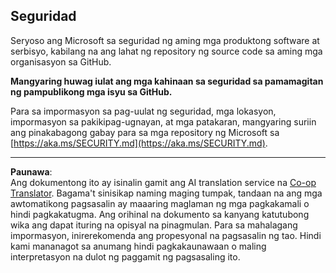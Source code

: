 <!--
CO_OP_TRANSLATOR_METADATA:
{
  "original_hash": "7229f7490ea61a04330b79651ac4d37e",
  "translation_date": "2025-09-18T13:41:40+00:00",
  "source_file": "SECURITY.md",
  "language_code": "tl"
}
-->
## Seguridad

Seryoso ang Microsoft sa seguridad ng aming mga produktong software at serbisyo, kabilang na ang lahat ng repository ng source code sa aming mga organisasyon sa GitHub.

**Mangyaring huwag iulat ang mga kahinaan sa seguridad sa pamamagitan ng pampublikong mga isyu sa GitHub.**

Para sa impormasyon sa pag-uulat ng seguridad, mga lokasyon, impormasyon sa pakikipag-ugnayan, at mga patakaran, mangyaring suriin ang pinakabagong gabay para sa mga repository ng Microsoft sa [https://aka.ms/SECURITY.md](https://aka.ms/SECURITY.md).

---

**Paunawa**:  
Ang dokumentong ito ay isinalin gamit ang AI translation service na [Co-op Translator](https://github.com/Azure/co-op-translator). Bagama't sinisikap naming maging tumpak, tandaan na ang mga awtomatikong pagsasalin ay maaaring maglaman ng mga pagkakamali o hindi pagkakatugma. Ang orihinal na dokumento sa kanyang katutubong wika ang dapat ituring na opisyal na pinagmulan. Para sa mahalagang impormasyon, inirerekomenda ang propesyonal na pagsasalin ng tao. Hindi kami mananagot sa anumang hindi pagkakaunawaan o maling interpretasyon na dulot ng paggamit ng pagsasaling ito.